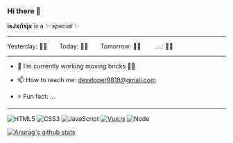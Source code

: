 ### Hi there 👋

**isJx/isjx** is a ✨ _special_ ✨

---

Yesterday:  🧱🧱&emsp;&emsp;Today:  🧱🧱&emsp;&emsp;Tomorrow:  🧱🧱&emsp;&emsp;
....:  🧱🧱

---

- 🔭 I’m currently working moving bricks 🧱🧱

- 📫 How to reach me: developer9818@gmail.com

- ⚡ Fun fact: ...

---  
![HTML5](https://img.shields.io/badge/-HTML5-%23E44D27?style=flat-square&logo=html5&logoColor=ffffff)
![CSS3](https://img.shields.io/badge/-CSS3-%231572B6?style=flat-square&logo=css3)
![JavaScript](https://img.shields.io/badge/-JavaScript-%23F7DF1C?style=flat-square&logo=javascript&logoColor=000000&labelColor=%23F7DF1C&color=%23FFCE5A)
[![Vue.js](https://img.shields.io/badge/-Vue.js-%232c3e50?style=flat-square&logo=Vue.js)](https://cn.vuejs.org)
![Node](https://img.shields.io/badge/-Node-%23F05032?style=flat-square&logo=Node.js&logoColor=%23ffffff)

[![Anurag's github stats](https://github-readme-stats.vercel.app/api?username=isJx)](https://github.com/isJx/website)

<!-- ![Most Used Languages](https://github-readme-stats.vercel.app/api/top-langs/?username=isJx&theme=red&layout=compact) -->


